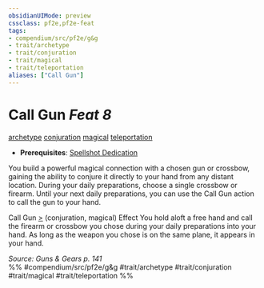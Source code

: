 ```yaml
---
obsidianUIMode: preview
cssclass: pf2e,pf2e-feat
tags:
- compendium/src/pf2e/g&g
- trait/archetype
- trait/conjuration
- trait/magical
- trait/teleportation
aliases: ["Call Gun"]
---
```

# Call Gun  *Feat 8*  
[archetype](../../Rules/traits/archetype.md)  [conjuration](../../Rules/traits/conjuration.md)  [magical](../../Rules/traits/magical.md)  [teleportation](../../Rules/traits/teleportation.md)  

- **Prerequisites**: [Spellshot Dedication](spellshot-dedication-g-g.md)

You build a powerful magical connection with a chosen gun or crossbow, gaining the ability to conjure it directly to your hand from any distant location. During your daily preparations, choose a single crossbow or firearm. Until your next daily preparations, you can use the Call Gun action to call the gun to your hand.

Call Gun [>](../../Rules/core-rulebook/chapter-9-playing-the-game.md#Actions "Single Action") (conjuration, magical) Effect You hold aloft a free hand and call the firearm or crossbow you chose during your daily preparations into your hand. As long as the weapon you chose is on the same plane, it appears in your hand.

*Source: Guns & Gears p. 141*  
%% #compendium/src/pf2e/g&g #trait/archetype #trait/conjuration #trait/magical #trait/teleportation %%
